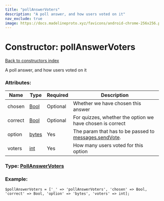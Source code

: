 ```yaml
---
title: "pollAnswerVoters"
description: "A poll answer, and how users voted on it"
nav_exclude: true
image: https://docs.madelineproto.xyz/favicons/android-chrome-256x256.png
---
```

# Constructor: pollAnswerVoters  
[Back to constructors index](/API_docs/constructors/index.html)



A poll answer, and how users voted on it

### Attributes:

| Name     |    Type       | Required | Description |
|----------|---------------|----------|-------------|
|chosen|[Bool](/API_docs/types/Bool.html) | Optional|Whether we have chosen this answer|
|correct|[Bool](/API_docs/types/Bool.html) | Optional|For quizzes, whether the option we have chosen is correct|
|option|[bytes](/API_docs/types/bytes.html) | Yes|The param that has to be passed to [messages.sendVote](../methods/messages.sendVote.html).|
|voters|[int](/API_docs/types/int.html) | Yes|How many users voted for this option|



### Type: [PollAnswerVoters](/API_docs/types/PollAnswerVoters.html)


### Example:

```
$pollAnswerVoters = ['_' => 'pollAnswerVoters', 'chosen' => Bool, 'correct' => Bool, 'option' => 'bytes', 'voters' => int];
```  
